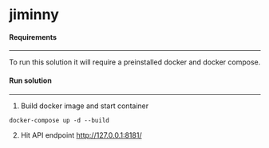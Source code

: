 # jiminny

#### Requirements

---

To run this solution it will require a preinstalled docker and docker compose.

#### Run solution

---

1. Build docker image and start container
```shell
docker-compose up -d --build
```
2. Hit API endpoint http://127.0.0.1:8181/
